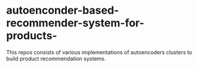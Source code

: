 # autoenconder-based-recommender-system-for-products-
This repos consists of various implementations of autoencoders clusters to build product recommendation systems. 
